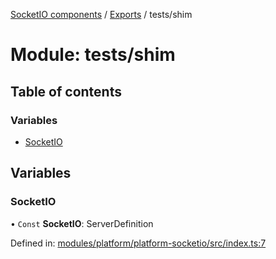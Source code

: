 [SocketIO components](../README.md) / [Exports](../modules.md) / tests/shim

# Module: tests/shim

## Table of contents

### Variables

- [SocketIO](#socketio)

## Variables

### SocketIO

• `Const` **SocketIO**: ServerDefinition

Defined in: [modules/platform/platform-socketio/src/index.ts:7](#L7)
